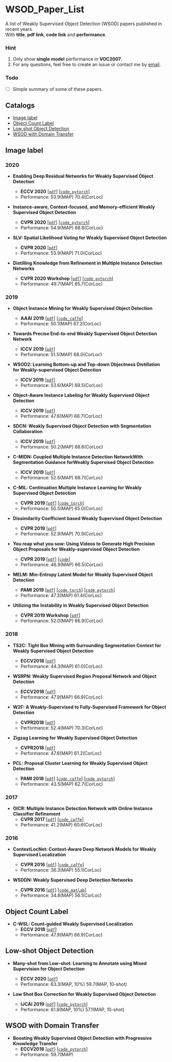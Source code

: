 # WSOD_Paper_List
A list of Weakly Supervised Object Detection (WSOD) papers published in recent years. <br>
With **title**, **pdf link**, **code link** and **performance**.

### Hint
1. Only show **single model** performance in **VOC2007**.
2. For any questions, feel free to create an issue or contact me by [email](wangchy56@mail2.sysu.edu.cn).

### Todo 

- [ ] Simple summary of some of these papers.

## Catalogs

- [Image label](#Image-label)
- [Object Count Label](#Object-Count-Label)
- [Low shot Object Detection](#Low-shot-Object-Detection)
- [WSOD with Domain Transfer](#WSOD-with-Domain-Transfer)

## Image label

### 2020

- **Enabling Deep Residual Networks for Weakly Supervised Object Detection**
    - **ECCV 2020**	[[`pdf`](https://www.ecva.net/papers/eccv_2020/papers_ECCV/papers/123530120.pdf)]	[[`code_pytorch`](https://github.com/shenyunhang/DRN-WSOD)] 
    - Performance: 53.9(MAP) 70.4(CorLoc)

- **Instance-aware, Context-focused, and Memory-efficient Weakly Supervised Object Detection**
    - **CVPR 2020**	[[`pdf`](https://arxiv.org/pdf/2004.04725.pdf)]	[[`code_pytorch`](https://github.com/NVlabs/wetectron)] 
    - Performance: 54.9(MAP) 68.8(CorLoc)

- **SLV: Spatial Likelihood Voting for Weakly Supervised Object Detection**
    - **CVPR 2020**	[[`pdf`](https://arxiv.org/abs/2006.12884.pdf)]
    - Performance: 53.9(MAP) 71.0(CorLoc)

- **Distilling Knowledge from Refinement in Multiple Instance Detection Networks**
    - **CVPR 2020 Workshop**	[[`pdf`](https://arxiv.org/abs/2004.10943.pdf)]	[[`code pytorch`](https://github.com/luiszeni/Boosted-OICR)]
    - Performance: 49.7(MAP) 65.7(CorLoc)

### 2019

- **Object Instance Mining for Weakly Supervised Object Detection**
    - **AAAI 2019**	[[`pdf`](https://arxiv.org/pdf/2002.01087.pdf)]	[[`code_caffe`](https://github.com/bigvideoresearch/OIM)] 
    - Performance: 50.1(MAP) 67.2(CorLoc)

- **Towards Precise End-to-end Weakly Supervised Object Detection Network**
    - **ICCV 2019**	[[`pdf`](https://arxiv.org/pdf/1911.12148.pdf)]
    - Performance: 51.5(MAP) 68.0(CorLoc)

- **WSOD2: Learning Bottom-up and Top-down Objectness Distillation for Weakly-supervised Object Detection**
    - **ICCV 2019**	[[`pdf`](https://arxiv.org/pdf/1909.04972.pdf)]
    - Performance: 53.6(MAP) 69.5(CorLoc)

- **Object-Aware Instance Labeling for Weakly Supervised Object Detection**
    - **ICCV 2019**	[[`pdf`](https://arxiv.org/pdf/1908.03792.pdf)]
    - Performance: 47.6(MAP) 66.7(CorLoc)

- **SDCN: Weakly Supervised Object Detection with Segmentation Collaboration**
    - **ICCV 2019**	[[`pdf`](https://arxiv.org/pdf/1904.00551.pdf)]
    - Performance: 50.2(MAP) 68.6(CorLoc)

- **C-MIDN: Coupled Multiple Instance Detection NetworkWith Segmentation Guidance forWeakly Supervised Object Detection**
    - **ICCV 2019**	[[`pdf`](http://openaccess.thecvf.com/content_ICCV_2019/papers/Gao_C-MIDN_Coupled_Multiple_Instance_Detection_Network_With_Segmentation_Guidance_for_ICCV_2019_paper.pdf)]
    - Performance: 52.6(MAP) 68.7(CorLoc)

- **C-MIL: Continuation Multiple Instance Learning for Weakly Supervised Object Detection**
    - **CVPR 2019**	[[`pdf`](https://arxiv.org/pdf/1904.05647.pdf)]	[[`code_torch`](https://github.com/Winfrand/C-MIL)] 
    -  Performance: 50.5(MAP) 65.0(CorLoc)

- **Dissimilarity Coefficient based Weakly Supervised Object Detection**
    - **CVPR 2019**	[[`pdf`](https://arxiv.org/pdf/1811.10016.pdf)]
    - Performance: 52.9(MAP) 70.9(CorLoc)

- **You reap what you sow: Using Videos to Generate High Precision Object Proposals for Weakly-supervised Object Detection**
    - **CVPR 2019**	[[`pdf`](http://openaccess.thecvf.com/content_CVPR_2019/papers/Singh_You_Reap_What_You_Sow_Using_Videos_to_Generate_High_CVPR_2019_paper.pdf)]	[[`code`](https://github.com/kkanshul/w-rpn)]
    - Performance: 46.9(MAP) 66.5(CorLoc)

- **MELM: Min-Entropy Latent Model for Weakly Supervised Object Detection**
    - **PAMI 2019**	[[`pdf`](https://arxiv.org/pdf/1902.06057.pdf)]	[[`code torch`](https://github.com/Winfrand/MELM)]	[[`code pytorch`](https://github.com/vasgaowei/pytorch_MELM)]
    - Performance: 47.3(MAP) 61.4(CorLoc)

- **Utilizing the Instability in Weakly Supervised Object Detection**
    - **CVPR 2019 Workshop**	[[`pdf`](https://arxiv.org/pdf/1906.06023.pdf)]
    - Performance: 52.0(MAP) 66.9(CorLoc)

### 2018

- **TS2C: Tight Box Mining with Surrounding Segmentation Context for Weakly Supervised Object Detection**
    - **ECCV2018**	[[`pdf`](https://arxiv.org/pdf/1807.04897.pdf)]
    - Performance: 44.3(MAP) 61.0(CorLoc)

- **WSRPN: Weakly Supervised Region Proposal Network and Object Detection**
    - **ECCV2018**	[[`pdf`](http://pengtang.xyz/publications/0640.pdf)]
    - Performance: 47.9(MAP) 66.9(CorLoc)

- **W2F: A Weakly-Supervised to Fully-Supervised Framework for Object Detection**
    - **CVPR2018**	[[`pdf`](http://openaccess.thecvf.com/content_cvpr_2018/papers/Zhang_W2F_A_Weakly-Supervised_CVPR_2018_paper.pdf)]
    - Performance: 52.4(MAP) 70.3(CorLoc)

- **Zigzag Learning for Weakly Supervised Object Detection**
    - **CVPR2018**	[[`pdf`](https://arxiv.org/abs/1804.09466.pdf)]
    - Performance: 47.6(MAP) 61.2(CorLoc)

- **PCL: Proposal Cluster Learning for Weakly Supervised Object Detection**
    - **PAMI 2018**	[[`pdf`](https://arxiv.org/pdf/1807.03342.pdf)]	[[`code caffe`](https://github.com/ppengtang/oicr/tree/pcl)]	[[`code pytorch`](https://github.com/ppengtang/pcl.pytorch)]
    - Performance: 43.5(MAP) 62.7(CorLoc)

### 2017

- **OICR: Multiple Instance Detection Network with Online Instance Classifier Refinement**
    - **CVPR 2017**	[[`pdf`](https://arxiv.org/pdf/1704.00138.pdf)]	[[`code_caffe`](https://github.com/ppengtang/oicr)]
    - Performance: 41.2(MAP) 60.6(CorLoc)

### 2016

- **ContextLocNet: Context-Aware Deep Network Models for Weakly Supervised Localization**
    - **CVPR 2016**	[[`pdf`](https://arxiv.org/abs/1609.04331)]	[[`code_caffe`](https://github.com/vadimkantorov/contextlocnet)]
    - Performance: 36.3(MAP) 55.1(CorLoc)

- **WSDDN: Weakly Supervised Deep Detection Networks**
    - **CVPR 2016**	[[`pdf`](https://www.cv-foundation.org/openaccess/content_cvpr_2016/papers/Bilen_Weakly_Supervised_Deep_CVPR_2016_paper.pdf)]	[[`code_matlab`](https://github.com/hbilen/mcnWSDDN)]
    - Performance: 34.8(MAP) 56.1(CorLoc)


## Object Count Label

- **C-WSL: Count-guided Weakly Supervised Localization**
    - **ECCV 2018**	[[`pdf`](https://arxiv.org/pdf/1711.05282.pdf)]
    - Performance: 47.9(MAP) 66.9(CorLoc)


## Low-shot Object Detection

- **Many-shot from Low-shot: Learning to Annotate using Mixed Supervision for Object Detection**
    - **ECCV 2020**	[[`pdf`](https://arxiv.org/pdf/2008.09694.pdf)]
    - Performance: 63.3(MAP, 10%) 59.7(MAP, 10-shot)

- **Low Shot Box Correction for Weakly Supervised Object Detection**
    - **IJCAI 2019**	[[`pdf`](https://www.ijcai.org/Proceedings/2019/0125.pdf)]	[[`code_pytorch`](https://github.com/ptx9363/BCNet)] 
    - Performance: 61.8(MAP, 10%) 57.1(MAP, 10-shot)


## WSOD with Domain Transfer

- **Boosting Weakly Supervised Object Detection with Progressive Knowledge Transfer**
    - **ECCV2018**	[[`pdf`](http://arxiv.org/abs/2007.07986.pdf)]	[[`code_pytorch`](https://github.com/mikuhatsune/wsod_transfer)]
    - Performance: 59.7(MAP)

